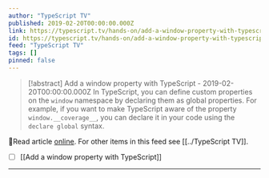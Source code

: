 ```yaml
---
author: "TypeScript TV"
published: 2019-02-20T00:00:00.000Z
link: https://typescript.tv/hands-on/add-a-window-property-with-typescript/
id: https://typescript.tv/hands-on/add-a-window-property-with-typescript/
feed: "TypeScript TV"
tags: []
pinned: false
---
```

> [!abstract] Add a window property with TypeScript - 2019-02-20T00:00:00.000Z
> In TypeScript, you can define custom properties on the `window` namespace by declaring them as global properties. For example, if you want to make TypeScript aware of the property `window.__coverage__`, you can declare it in your code using the `declare global` syntax.

🔗Read article [online](https://typescript.tv/hands-on/add-a-window-property-with-typescript/). For other items in this feed see [[../TypeScript TV]].

- [ ] [[Add a window property with TypeScript]]
- - -

